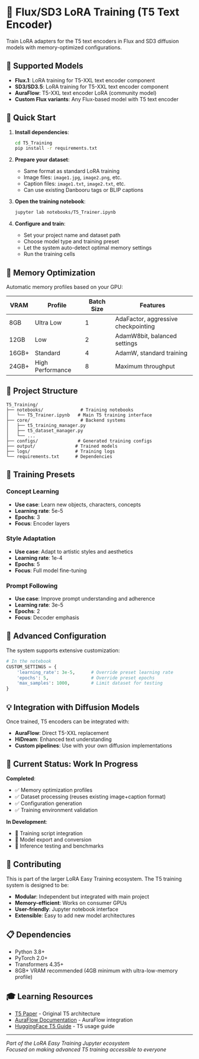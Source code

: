 # 🚀 Flux/SD3 LoRA Training (T5 Text Encoder)

Train LoRA adapters for the T5 text encoders in Flux and SD3 diffusion models with memory-optimized configurations.

## 🎯 Supported Models

- **Flux.1**: LoRA training for T5-XXL text encoder component
- **SD3/SD3.5**: LoRA training for T5-XXL text encoder component  
- **AuraFlow**: T5-XXL text encoder LoRA (community model)
- **Custom Flux variants**: Any Flux-based model with T5 text encoder

## 🚀 Quick Start

1. **Install dependencies**:
   ```bash
   cd T5_Training
   pip install -r requirements.txt
   ```

2. **Prepare your dataset**:
   - Same format as standard LoRA training
   - Image files: `image1.jpg`, `image2.png`, etc.
   - Caption files: `image1.txt`, `image2.txt`, etc.
   - Can use existing Danbooru tags or BLIP captions

3. **Open the training notebook**:
   ```bash
   jupyter lab notebooks/T5_Trainer.ipynb
   ```

4. **Configure and train**:
   - Set your project name and dataset path
   - Choose model type and training preset
   - Let the system auto-detect optimal memory settings
   - Run the training cells

## 🧠 Memory Optimization

Automatic memory profiles based on your GPU:

| VRAM | Profile | Batch Size | Features |
|------|---------|------------|----------|
| 8GB | Ultra Low | 1 | AdaFactor, aggressive checkpointing |
| 12GB | Low | 2 | AdamW8bit, balanced settings |
| 16GB+ | Standard | 4 | AdamW, standard training |
| 24GB+ | High Performance | 8 | Maximum throughput |

## 📁 Project Structure

```
T5_Training/
├── notebooks/              # Training notebooks
│   └── T5_Trainer.ipynb   # Main T5 training interface
├── core/                   # Backend systems
│   ├── t5_training_manager.py
│   ├── t5_dataset_manager.py
│   └── ...
├── configs/               # Generated training configs
├── output/               # Trained models
├── logs/                 # Training logs
└── requirements.txt      # Dependencies
```

## 🎯 Training Presets

### Concept Learning
- **Use case**: Learn new objects, characters, concepts
- **Learning rate**: 5e-5
- **Epochs**: 3
- **Focus**: Encoder layers

### Style Adaptation  
- **Use case**: Adapt to artistic styles and aesthetics
- **Learning rate**: 1e-4
- **Epochs**: 5
- **Focus**: Full model fine-tuning

### Prompt Following
- **Use case**: Improve prompt understanding and adherence
- **Learning rate**: 3e-5
- **Epochs**: 2
- **Focus**: Decoder emphasis

## 🔧 Advanced Configuration

The system supports extensive customization:

```python
# In the notebook
CUSTOM_SETTINGS = {
    'learning_rate': 3e-5,      # Override preset learning rate
    'epochs': 5,                # Override preset epochs
    'max_samples': 1000,        # Limit dataset for testing
}
```

## 💡 Integration with Diffusion Models

Once trained, T5 encoders can be integrated with:

- **AuraFlow**: Direct T5-XXL replacement
- **HiDream**: Enhanced text understanding
- **Custom pipelines**: Use with your own diffusion implementations

## 🚨 Current Status: Work In Progress

**Completed**:
- ✅ Memory optimization profiles
- ✅ Dataset processing (reuses existing image+caption format)
- ✅ Configuration generation
- ✅ Training environment validation

**In Development**:
- 🔄 Training script integration
- 🔄 Model export and conversion
- 🔄 Inference testing and benchmarks

## 🤝 Contributing

This is part of the larger LoRA Easy Training ecosystem. The T5 training system is designed to be:

- **Modular**: Independent but integrated with main project
- **Memory-efficient**: Works on consumer GPUs
- **User-friendly**: Jupyter notebook interface
- **Extensible**: Easy to add new model architectures

## 📋 Dependencies

- Python 3.8+
- PyTorch 2.0+
- Transformers 4.35+
- 8GB+ VRAM recommended (4GB minimum with ultra-low-memory profile)

## 🎓 Learning Resources

- [T5 Paper](https://arxiv.org/abs/1910.10683) - Original T5 architecture
- [AuraFlow Documentation](https://github.com/XLabs-AI/auraflow) - AuraFlow integration
- [HuggingFace T5 Guide](https://huggingface.co/docs/transformers/model_doc/t5) - T5 usage guide

---

*Part of the LoRA Easy Training Jupyter ecosystem*  
*Focused on making advanced T5 training accessible to everyone*